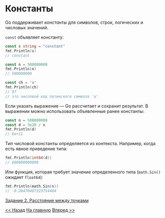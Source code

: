 # Константы

Go поддерживает *константы* для символов, строк, логических и числовых значений.

`const` объявляет константу:

```go
const s string = "constant"
fmt.Println(s)
// constant

const n = 500000000
fmt.Println(n)
// 500000000

const ch = 'a'
fmt.Println(ch)
// 97
// это числовой код латинского символа 'a'
```

Если указать выражение — Go рассчитает и сохранит результат. В выражении можно использовать объявленные ранее константы:

```go
const n = 500000000
const d = 3e20 / n
fmt.Println(d)
// 6e+11
```

Тип числовой константы определяется из контекста. Например, когда есть явное приведение типа:

```go
fmt.Println(int64(d))
// 600000000000
```

Или функция, которая требует значение определенного типа (`math.Sin()` ожидает `float64`):

```go
fmt.Println(math.Sin(n))
// -0.28470407323754404
```

[Задание 2. Расстояние между точками](tasks/task2.md)

[<< Назад](./variables.md) [На главную](../base.md) [Вперед >>](./loops.md)